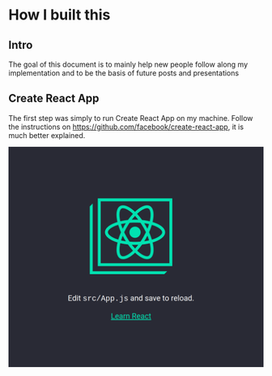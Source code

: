 # How I built this

## Intro

The goal of this document is to mainly help new people follow along my implementation and to be the basis of future posts and presentations

## Create React App

The first step was simply to run Create React App on my machine. Follow the instructions on https://github.com/facebook/create-react-app, it is much better explained.

![Image showing the result of create react app: the react logo with the text: Edit src/App.js and save to reload.](./assets/step1.png)
